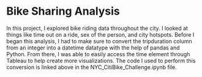 # Bike Sharing Analysis

In this project, I explored bike riding data throughout the city. I looked at things like time out on a ride, sex of the person, and city hotspots. Before I began this analysis, I had to make sure to convert the tripduration column from an integer into a datetime datatype with the help of pandas and Python. From there, I was able to easily access the time element through Tableau to help create more visualizations. The code I used to perform this conversion is linked above in the NYC_CitiBike_Challenge.ipynb file.


